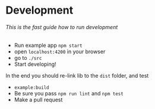 # Development

###### This is the fast guide how to run development

- Run example app `npm start`
- open `localhost:4200` in your browser
- go to `./src`
- Start developing!

In the end you should re-link lib to the `dist` folder, and test

- `example:build`
- Be sure you pass `npm run lint` and `npm test`
- Make a pull request
